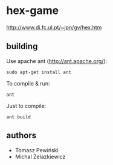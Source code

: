 hex-game
========

http://www.di.fc.ul.pt/~jpn/gv/hex.htm

## building

Use apache ant (http://ant.apache.org/):

```
sudo apt-get install ant
```

To compile & run:
```
ant
```

Just to compile:
```
ant build
```

## authors

* Tomasz Pewiński
* Michal Żelazkiewicz
